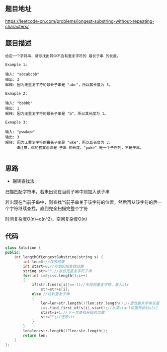 ## 题目地址
https://leetcode-cn.com/problems/longest-substring-without-repeating-characters/

## 题目描述
```
给定一个字符串，请你找出其中不含有重复字符的 最长子串 的长度。

Example 1:

输入: "abcabcbb"
输出: 3 
解释: 因为无重复字符的最长子串是 "abc"，所以其长度为 3。

Exmaple 2:

输入: "bbbbb"
输出: 1
解释: 因为无重复字符的最长子串是 "b"，所以其长度为 1。

Exmaple 3:

输入: "pwwkew"
输出: 3
解释: 因为无重复字符的最长子串是 "wke"，所以其长度为 3。
     请注意，你的答案必须是 子串 的长度，"pwke" 是一个子序列，不是子串。


```

## 思路

- 辗转查找法

扫描匹配字符串，若未出现在当前子串中则加入该子串

若出现在当前子串中，则查找当前子串关于该字符的位置，然后再从该字符的后一个字符继续查找，直到完全扫描完整个字符

时间复杂度O(n)~o(n^2)，空间复杂度O(n)

## 代码
```C++
class Solution {
public:
    int lengthOfLongestSubstring(string s) {
        int len=0;//存放结果
        int start=0;//存放起始查找位置
        string str="";//存放无重复字符子串
        for(int i=0;i<s.length();i++)
        {
            if(str.find(s[i])==-1)//未找到重复字符，放入str
                str=str+s[i];
            else //找到重复子串
            {
                len=len>str.length()?len:str.length();//更改最大字串长度
                i=s.find_first_of(s[i],start);//从第start位置开始找s[i]
                start=i+1;//下一次查找开始的位置
                str="";//还原str
            }
        }
        len=len>str.length()?len:str.length();
        return len;
    }
};
```

